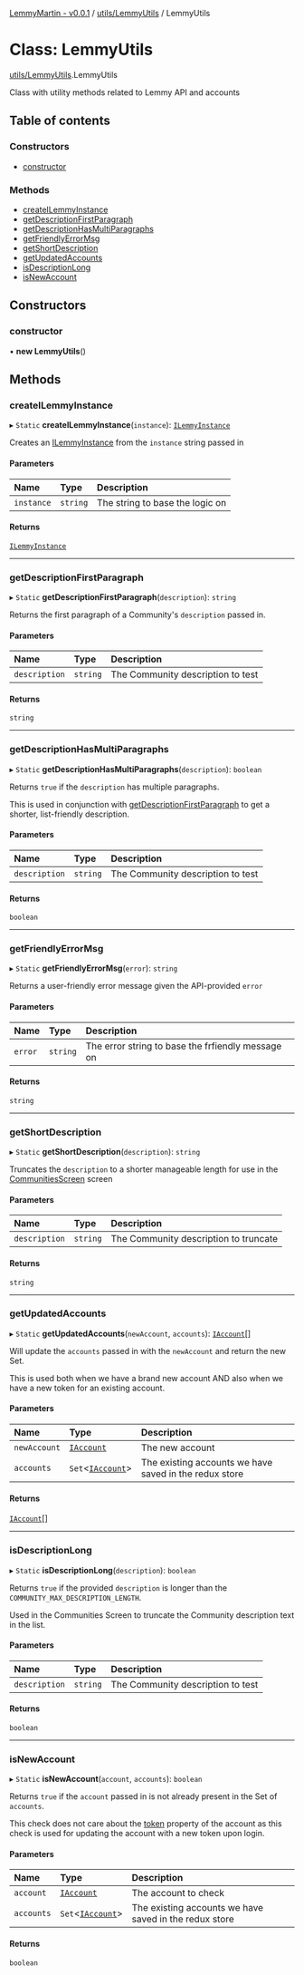 [LemmyMartin - v0.0.1](../README.md) / [utils/LemmyUtils](../modules/utils_LemmyUtils.md) / LemmyUtils

# Class: LemmyUtils

[utils/LemmyUtils](../modules/utils_LemmyUtils.md).LemmyUtils

Class with utility methods related to Lemmy API and accounts

## Table of contents

### Constructors

- [constructor](utils_LemmyUtils.LemmyUtils.md#constructor)

### Methods

- [createILemmyInstance](utils_LemmyUtils.LemmyUtils.md#createilemmyinstance)
- [getDescriptionFirstParagraph](utils_LemmyUtils.LemmyUtils.md#getdescriptionfirstparagraph)
- [getDescriptionHasMultiParagraphs](utils_LemmyUtils.LemmyUtils.md#getdescriptionhasmultiparagraphs)
- [getFriendlyErrorMsg](utils_LemmyUtils.LemmyUtils.md#getfriendlyerrormsg)
- [getShortDescription](utils_LemmyUtils.LemmyUtils.md#getshortdescription)
- [getUpdatedAccounts](utils_LemmyUtils.LemmyUtils.md#getupdatedaccounts)
- [isDescriptionLong](utils_LemmyUtils.LemmyUtils.md#isdescriptionlong)
- [isNewAccount](utils_LemmyUtils.LemmyUtils.md#isnewaccount)

## Constructors

### constructor

• **new LemmyUtils**()

## Methods

### createILemmyInstance

▸ `Static` **createILemmyInstance**(`instance`): [`ILemmyInstance`](../interfaces/features_lemmy_types.ILemmyInstance.md)

Creates an [ILemmyInstance](../interfaces/features_lemmy_types.ILemmyInstance.md) from
the `instance` string passed in

#### Parameters

| Name | Type | Description |
| :------ | :------ | :------ |
| `instance` | `string` | The string to base the logic on |

#### Returns

[`ILemmyInstance`](../interfaces/features_lemmy_types.ILemmyInstance.md)

___

### getDescriptionFirstParagraph

▸ `Static` **getDescriptionFirstParagraph**(`description`): `string`

Returns the first paragraph of a Community's `description`
passed in.

#### Parameters

| Name | Type | Description |
| :------ | :------ | :------ |
| `description` | `string` | The Community description to test |

#### Returns

`string`

___

### getDescriptionHasMultiParagraphs

▸ `Static` **getDescriptionHasMultiParagraphs**(`description`): `boolean`

Returns `true` if the `description` has multiple paragraphs.

This is used in conjunction with [getDescriptionFirstParagraph](utils_LemmyUtils.LemmyUtils.md#getdescriptionfirstparagraph)
to get a shorter, list-friendly description.

#### Parameters

| Name | Type | Description |
| :------ | :------ | :------ |
| `description` | `string` | The Community description to test |

#### Returns

`boolean`

___

### getFriendlyErrorMsg

▸ `Static` **getFriendlyErrorMsg**(`error`): `string`

Returns a user-friendly error message given the API-provided `error`

#### Parameters

| Name | Type | Description |
| :------ | :------ | :------ |
| `error` | `string` | The error string to base the frfiendly message on |

#### Returns

`string`

___

### getShortDescription

▸ `Static` **getShortDescription**(`description`): `string`

Truncates the `description` to a shorter manageable length
for use in the [CommunitiesScreen](../modules/screens_Communities.md#communitiesscreen) screen

#### Parameters

| Name | Type | Description |
| :------ | :------ | :------ |
| `description` | `string` | The Community description to truncate |

#### Returns

`string`

___

### getUpdatedAccounts

▸ `Static` **getUpdatedAccounts**(`newAccount`, `accounts`): [`IAccount`](../interfaces/features_settings_types.IAccount.md)[]

Will update the `accounts` passed in with the `newAccount` and return the
new Set.

This is used both when we have a brand new account AND also when we have a
new token for an existing account.

#### Parameters

| Name | Type | Description |
| :------ | :------ | :------ |
| `newAccount` | [`IAccount`](../interfaces/features_settings_types.IAccount.md) | The new account |
| `accounts` | `Set`<[`IAccount`](../interfaces/features_settings_types.IAccount.md)\> | The existing accounts we have saved in the redux store |

#### Returns

[`IAccount`](../interfaces/features_settings_types.IAccount.md)[]

___

### isDescriptionLong

▸ `Static` **isDescriptionLong**(`description`): `boolean`

Returns `true` if the provided `description` is longer than
the `COMMUNITY_MAX_DESCRIPTION_LENGTH`.

Used in the Communities Screen to truncate the Community
description text in the list.

#### Parameters

| Name | Type | Description |
| :------ | :------ | :------ |
| `description` | `string` | The Community description to test |

#### Returns

`boolean`

___

### isNewAccount

▸ `Static` **isNewAccount**(`account`, `accounts`): `boolean`

Returns `true` if the `account` passed in is not already present in the
Set of `accounts`.

This check does not care about the [token](../interfaces/features_settings_types.IAccount.md#token) property of the account
as this check is used for updating the account with a new token upon login.

#### Parameters

| Name | Type | Description |
| :------ | :------ | :------ |
| `account` | [`IAccount`](../interfaces/features_settings_types.IAccount.md) | The account to check |
| `accounts` | `Set`<[`IAccount`](../interfaces/features_settings_types.IAccount.md)\> | The existing accounts we have saved in the redux store |

#### Returns

`boolean`
